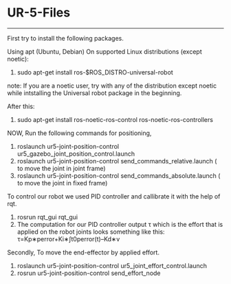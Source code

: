 # UR-5-Files
-------
First try to install the following packages.

Using apt (Ubuntu, Debian) On supported Linux distributions (except noetic):
1) sudo apt-get install ros-$ROS_DISTRO-universal-robot 

note: If you are a noetic user, try with any of the distribution except noetic while intstalling the Universal robot package in the beginning.


After this:
1) sudo apt-get install ros-noetic-ros-control ros-noetic-ros-controllers

NOW,
Run the following commands for positioning,
1) roslaunch ur5-joint-position-control ur5_gazebo_joint_position_control.launch 
2) roslaunch ur5-joint-position-control send_commands_relative.launch ( to move the joint in joint frame)
3) roslaunch ur5-joint-position-control send_commands_absolute.launch ( to move the joint in fixed frame)

To control our robot we used PID controller and callibrate it with the help of rqt.
1) rosrun rqt_gui rqt_gui
2) The computation for our PID controller output τ which is the effort that is applied on the robot joints looks something like this:
   τ=Kp∗perror+Ki∗∫t0perror(t)–Kd∗v
 
Secondly,
To move the end-effector by applied effort.
1) roslaunch ur5-joint-position-control ur5_joint_effort_control.launch
2) rosrun ur5-joint-position-control send_effort_node

